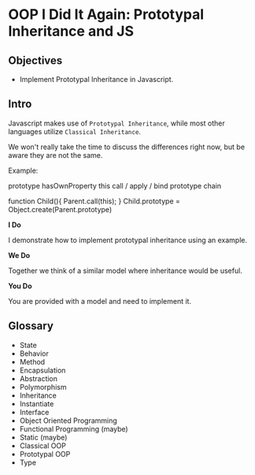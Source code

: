 # OOP I Did It Again: Prototypal Inheritance and JS

## Objectives

- Implement Prototypal Inheritance in Javascript.

## Intro

Javascript makes use of `Prototypal Inheritance`, while most other languages utilize `Classical Inheritance`.

We won't really take the time to discuss the differences right now, but be aware they are not the same.

Example:

prototype
hasOwnProperty
this
call / apply / bind
prototype chain

function Child(){
  Parent.call(this);
}
Child.prototype = Object.create(Parent.prototype)

**I Do**

I demonstrate how to implement prototypal inheritance using an example.

**We Do**

Together we think of a similar model where inheritance would be useful.

**You Do**

You are provided with a model and need to implement it.

## Glossary

- State
- Behavior
- Method
- Encapsulation
- Abstraction
- Polymorphism
- Inheritance
- Instantiate
- Interface
- Object Oriented Programming
- Functional Programming (maybe)
- Static (maybe)
- Classical OOP
- Prototypal OOP
- Type
